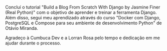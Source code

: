 Concluí o tutorial "Build a Blog From Scratch With Django by Jasmine Finer (Real Python)" com o objetivo de aprender e treinar a ferramenta Django. 
Além disso, segui meu aprendizado através do curso "Docker com Django, PostgreSQL e Compose para seu ambiente de desenvolvimento Python" de Otávio Miranda.

Agradeço à Cumbuca Dev e a Lorran Rosa pelo tempo e dedicação em me ajudar durante o processo.